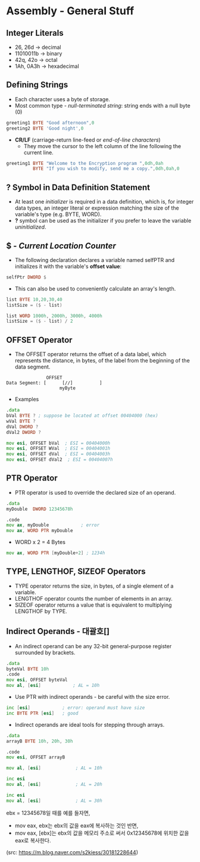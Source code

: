 Assembly - General Stuff
==


Integer Literals
--
* 26, 26d -> decimal
* 11010011b -> binary
* 42q, 42o -> octal
* 1Ah, 0A3h -> hexadecimal


Defining Strings
--
* Each character uses a byte of storage.
* Most common type - *null-terminated string*: string ends with a null byte (0)
```asm
greeting1 BYTE "Good afternoon",0
greeting2 BYTE 'Good night',0
```
* **CR/LF** (carriage-return line-feed or *end-of-line characters*)
  * They move the cursor to the left column of the line following the current line.
```asm
greeting1 BYTE "Welcome to the Encryption program ",0dh,0ah
          BYTE "If you wish to modify, send me a copy.",0dh,0ah,0
```


? Symbol in Data Definition Statement
--
* At least one *initializer* is required in a data definition, which is, for integer data types, an integer literal or expression matching the size of the variable's type (e.g. BYTE, WORD).
* **?** symbol can be used as the initializer if you prefer to leave the variable *uninitialized*.


$ - *Current Location Counter*
--
* The following declaration declares a variable named selfPTR and initializes it with the variable's **offset value**:
```asm
selfPtr DWORD $
```
* This can also be used to conveniently calculate an array's length.
```asm
list BYTE 10,20,30,40
listSize = ($ - list)
```
```asm
list WORD 1000h, 2000h, 3000h, 4000h
listSize = ($ - list) / 2
```


OFFSET Operator
--
* The OFFSET operator returns the offset of a data label, which represents the distance, in bytes, of the label from the beginning of the data segment.
```
               OFFSET
Data Segment: [      [//]          ]
                    myByte
```
* Examples
```asm
.data
bVal BYTE ? ; suppose be located at offset 00404000 (hex)
wVal BYTE ?
dVal DWORD ?
dVal2 DWORD ?
```
```asm
mov esi, OFFSET bVal  ; ESI = 00404000h
mov esi, OFFSET WVal  ; ESI = 00404001h
mov esi, OFFSET dVal  ; ESI = 00404003h
mov esi, OFFSET dVal2  ; ESI = 00404007h
```


PTR Operator
--
* PTR operator is used to override the declared size of an operand.
```asm
.data
myDouble  DWORD 12345678h

.code
mov ax, myDouble            ; error
mov ax, WORD PTR myDouble
```
* WORD x 2 = 4 Bytes
```asm
mov ax, WORD PTR [myDouble+2] ; 1234h
```

TYPE, LENGTHOF, SIZEOF Operators
--
* TYPE operator returns the size, in bytes, of a single element of a variable.
* LENGTHOF operator counts the number of elements in an array.
* SIZEOF operator returns a value that is equivalent to multiplying LENGTHOF by TYPE.


Indirect Operands - 대괄호[]
--
* An indirect operand can be any 32-bit general-purpose register surrounded by brackets.
```asm
.data
byteVal BYTE 10h
.code
mov esi, OFFSET byteVal
mov al, [esi]            ; AL = 10h
```
* Use PTR with indirect operands - be careful with the size error.
```asm
inc [esi]            ; error: operand must have size
inc BYTE PTR [esi]   ; good
```
* Indirect operands are ideal tools for stepping through arrays.
```asm
.data
arrayB BYTE 10h, 20h, 30h

.code
mov esi, OFFSET arrayB

mov al, [esi]             ; AL = 10h

inc esi
mov al, [esi]             ; AL = 20h

inc esi
mov al, [esi]             ; AL = 30h
```
ebx = 12345678일 때를 예를 들자면,
* mov eax, ebx는 ebx의 값을 eax에 복사하는 것인 반면,
* mov eax, [ebx]는 ebx의 값을 메모리 주소로 써서 0x12345678에 위치한 값을 eax로 복사한다.

(src: https://m.blog.naver.com/s2kiess/30181228644)
